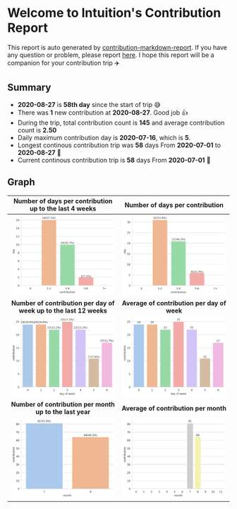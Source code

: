 
# Welcome to lntuition's Contribution Report
This report is auto generated by [contribution-markdown-report](https://github.com/lntuition/contribution-markdown-report).
If you have any question or problem, please report [here](https://github.com/lntuition/contribution-markdown-report/issues).
I hope this report will be a companion for your contribution trip :airplane:

## Summary
- **2020-08-27** is **58th day** since the start of trip :sweat_smile:
- There was **1** new contribution 
at **2020-08-27**. Good job :+1:
- During the trip, total contribution count is **145** and average contribution count 
is **2.50**
- Daily maximum contribution day is **2020-07-16**, which is **5**.
- Longest continous contribution trip was **58** days 
From **2020-07-01** to **2020-08-27** :walking:
- Current continous contribution trip is **58** days 
From **2020-07-01** :running:

## Graph
| **Number of days per contribution up to the last 4 weeks** | **Number of days per contribution** |
|:------------------------:|:------------------------:|
| ![](asset/count_sum_recent.png)  | ![](asset/count_sum_full.png)  |
| **Number of contribution per day of week up to the last 12 weeks** | **Average of contribution per day of week** |
| ![](asset/dayofweek_sum_recent.png)  | ![](asset/dayofweek_mean_full.png)  |
| **Number of contribution per month up to the last year** | **Average of contribution per month** |
| ![](asset/month_sum_recent.png)  | ![](asset/month_mean_full.png)  |
